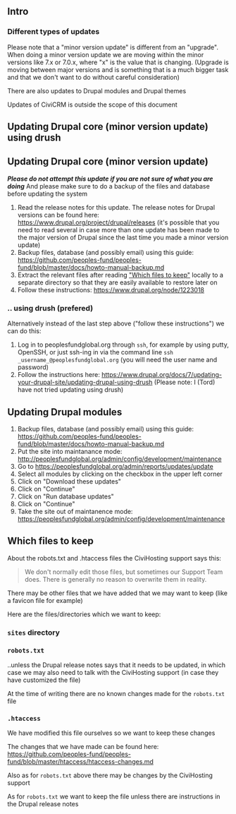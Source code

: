 
## Intro

### Different types of updates
Please note that a "minor version update" is different from an "upgrade". When doing a minor version update we are moving within the minor versions like 7.x or 7.0.x, where "x" is the value that is changing. (Upgrade is moving between major versions and is something that is a much bigger task and that we don't want to do without careful consideration)

There are also updates to Drupal modules and Drupal themes

Updates of CiviCRM is outside the scope of this document


## Updating Drupal core (minor version update) using drush


## Updating Drupal core (minor version update)


***Please do not attempt this update if you are not sure of what you are doing*** And please make sure to do a backup of the files and database before updating the system

1. Read the release notes for this update. The release notes for Drupal versions can be found here: https://www.drupal.org/project/drupal/releases (it's possible that you need to read several in case more than one update has been made to the major version of Drupal since the last time you made a minor version update)
2. Backup files, database (and possibly email) using this guide: https://github.com/peoples-fund/peoples-fund/blob/master/docs/howto-manual-backup.md
3. Extract the relevant files after reading ["Which files to keep"](#which-files-to-keep) locally to a separate directory so that they are easily available to restore later on
4. Follow these instructions: https://www.drupal.org/node/1223018

### .. using drush (prefered)

Alternatively instead of the last step above ("follow these instructions") we can do this:

1. Log in to peoplesfundglobal.org through `ssh`, for example by using putty, OpenSSH, or just ssh-ing in via the command line `ssh _username_@peoplesfundglobal.org` (you will need the user name and password)
2. Follow the instructions here: https://www.drupal.org/docs/7/updating-your-drupal-site/updating-drupal-using-drush (Please note: I (Tord) have not tried updating using drush)


## Updating Drupal modules

1. Backup files, database (and possibly email) using this guide: https://github.com/peoples-fund/peoples-fund/blob/master/docs/howto-manual-backup.md
2. Put the site into maintanance mode: http://peoplesfundglobal.org/admin/config/development/maintenance
3. Go to https://peoplesfundglobal.org/admin/reports/updates/update
4. Select all modules by clicking on the checkbox in the upper left corner
5. Click on "Download these updates"
6. Click on "Continue"
7. Click on "Run database updates"
8. Click on "Continue"
9. Take the site out of maintanence mode: https://peoplesfundglobal.org/admin/config/development/maintenance


## Which files to keep

About the robots.txt and .htaccess files the CiviHosting support says this:
> We don't normally edit those files, but sometimes our Support Team does. There is
generally no reason to overwrite them in reality.

There may be other files that we have added that we may want to keep (like a favicon file for example)

Here are the files/directories which we want to keep:

### `sites` directory

### `robots.txt`

..unless the Drupal release notes says that it needs to be updated, in which case we may also need to talk with the CiviHosting support (in case they have customized the file)

At the time of writing there are no known changes made for the `robots.txt` file

### `.htaccess`
We have modified this file ourselves so we want to keep these changes

The changes that we have made can be found here:
https://github.com/peoples-fund/peoples-fund/blob/master/htaccess/htaccess-changes.md

Also as for `robots.txt` above there may be changes by the CiviHosting support

As for `robots.txt` we want to keep the file unless there are instructions in the Drupal release notes
